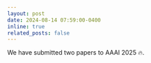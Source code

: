 ```yaml
---
layout: post
date: 2024-08-14 07:59:00-0400
inline: true
related_posts: false
---
```


We have submitted two papers to AAAI 2025 :fire:.
